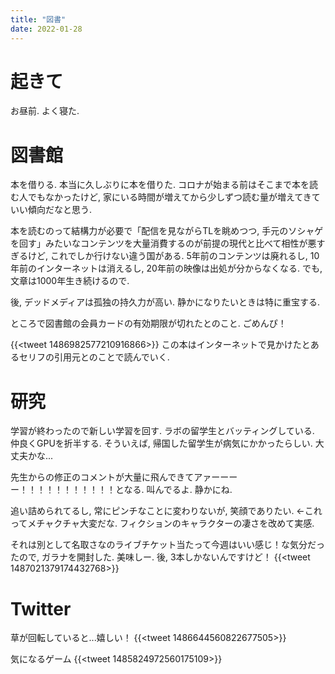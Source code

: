 ```yaml
---
title: "図書"
date: 2022-01-28
---
```


# 起きて
お昼前. よく寝た.

# 図書館
本を借りる. 本当に久しぶりに本を借りた. コロナが始まる前はそこまで本を読む人でもなかったけど, 家にいる時間が増えてから少しずつ読む量が増えてきていい傾向だなと思う.

本を読むのって結構力が必要で「配信を見ながらTLを眺めつつ, 手元のソシャゲを回す」みたいなコンテンツを大量消費するのが前提の現代と比べて相性が悪すぎるけど, これでしか行けない違う国がある. 5年前のコンテンツは廃れるし, 10年前のインターネットは消えるし, 20年前の映像は出処が分からなくなる. でも, 文章は1000年生き続けるので.

後, デッドメディアは孤独の持久力が高い. 静かになりたいときは特に重宝する.

ところで図書館の会員カードの有効期限が切れたとのこと. ごめんぴ！

{{<tweet 1486982577210916866>}}
この本はインターネットで見かけたとあるセリフの引用元とのことで読んでいく.

# 研究
学習が終わったので新しい学習を回す. ラボの留学生とバッティングしている. 仲良くGPUを折半する. そういえば, 帰国した留学生が病気にかかったらしい. 大丈夫かな...

先生からの修正のコメントが大量に飛んできてアァーーーー！！！！！！！！！！！となる. 叫んでるよ. 静かにね.

追い詰められてるし, 常にピンチなことに変わりないが, 笑顔でありたい. ←これってメチャクチャ大変だな. フィクションのキャラクターの凄さを改めて実感.


それは別として名取さなのライブチケット当たって今週はいい感じ！な気分だったので, ガラナを開封した. 美味しー. 後, 3本しかないんですけど！
{{<tweet 1487021379174432768>}}

# Twitter
草が回転していると...嬉しい！
{{<tweet 1486644560822677505>}}

気になるゲーム
{{<tweet 1485824972560175109>}}